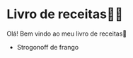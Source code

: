 # Livro de receitas:woman_cook:

Olá! Bem vindo ao meu livro de receitas:wave:

- Strogonoff de frango







